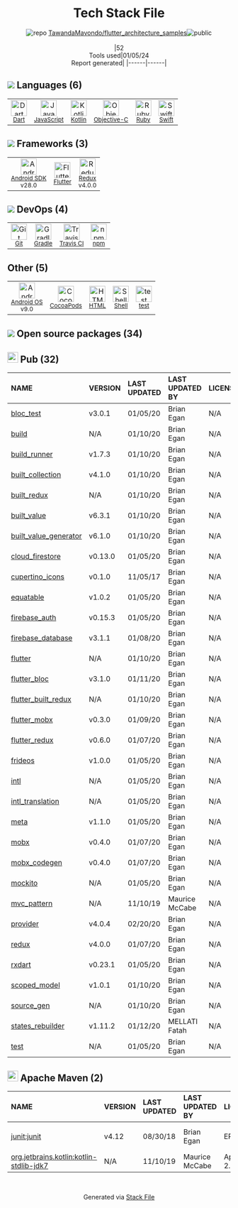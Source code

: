 <!--
&lt;--- Readme.md Snippet without images Start ---&gt;
## Tech Stack
TawandaMavondo/flutter_architecture_samples is built on the following main stack:

- [Gradle](https://www.gradle.org/) – Java Build Tools
- [Ruby](https://www.ruby-lang.org) – Languages
- [Objective-C](https://developer.apple.com/library/mac/documentation/Cocoa/Conceptual/ProgrammingWithObjectiveC/Introduction/Introduction.html) – Languages
- [Swift](https://developer.apple.com/swift/) – Languages
- [Android SDK](http://developer.android.com) – Frameworks (Full Stack)
- [JavaScript](https://developer.mozilla.org/en-US/docs/Web/JavaScript) – Languages
- [Dart](https://www.dartlang.org/) – Languages
- [Kotlin](https://kotlinlang.org/) – Languages
- [Redux](https://redux.js.org/) – State Management Library
- [Shell](https://en.wikipedia.org/wiki/Shell_script) – Shells
- [Flutter](https://flutter.io/) – Cross-Platform Mobile Development
- [Android OS](https://www.android.com) – Operating Systems
- [Travis CI](http://travis-ci.com/) – Continuous Integration

Full tech stack [here](/techstack.md)

&lt;--- Readme.md Snippet without images End ---&gt;

&lt;--- Readme.md Snippet with images Start ---&gt;
## Tech Stack
TawandaMavondo/flutter_architecture_samples is built on the following main stack:

- <img width='25' height='25' src='https://img.stackshare.io/service/975/gradlephant-social-black-bg.png' alt='Gradle'/> [Gradle](https://www.gradle.org/) – Java Build Tools
- <img width='25' height='25' src='https://img.stackshare.io/service/989/ruby.png' alt='Ruby'/> [Ruby](https://www.ruby-lang.org) – Languages
- <img width='25' height='25' src='https://img.stackshare.io/service/1008/xcode.png' alt='Objective-C'/> [Objective-C](https://developer.apple.com/library/mac/documentation/Cocoa/Conceptual/ProgrammingWithObjectiveC/Introduction/Introduction.html) – Languages
- <img width='25' height='25' src='https://img.stackshare.io/service/1009/tuHsaI2U.png' alt='Swift'/> [Swift](https://developer.apple.com/swift/) – Languages
- <img width='25' height='25' src='https://img.stackshare.io/service/1010/m8jf0po4imu8t5eemjdd.png' alt='Android SDK'/> [Android SDK](http://developer.android.com) – Frameworks (Full Stack)
- <img width='25' height='25' src='https://img.stackshare.io/service/1209/javascript.jpeg' alt='JavaScript'/> [JavaScript](https://developer.mozilla.org/en-US/docs/Web/JavaScript) – Languages
- <img width='25' height='25' src='https://img.stackshare.io/service/1646/Twitter-02.png' alt='Dart'/> [Dart](https://www.dartlang.org/) – Languages
- <img width='25' height='25' src='https://img.stackshare.io/service/3750/pCfEzr6L.png' alt='Kotlin'/> [Kotlin](https://kotlinlang.org/) – Languages
- <img width='25' height='25' src='https://img.stackshare.io/service/4074/13142323.png' alt='Redux'/> [Redux](https://redux.js.org/) – State Management Library
- <img width='25' height='25' src='https://img.stackshare.io/service/4631/default_c2062d40130562bdc836c13dbca02d318205a962.png' alt='Shell'/> [Shell](https://en.wikipedia.org/wiki/Shell_script) – Shells
- <img width='25' height='25' src='https://img.stackshare.io/service/7180/flutter-mark-square-100.png' alt='Flutter'/> [Flutter](https://flutter.io/) – Cross-Platform Mobile Development
- <img width='25' height='25' src='https://img.stackshare.io/service/9586/ZvmtaSXW_400x400.jpg' alt='Android OS'/> [Android OS](https://www.android.com) – Operating Systems
- <img width='25' height='25' src='https://img.stackshare.io/service/460/Lu6cGu0z_400x400.png' alt='Travis CI'/> [Travis CI](http://travis-ci.com/) – Continuous Integration

Full tech stack [here](/techstack.md)

&lt;--- Readme.md Snippet with images End ---&gt;
-->
<div align="center">

# Tech Stack File
![](https://img.stackshare.io/repo.svg "repo") [TawandaMavondo/flutter_architecture_samples](https://github.com/TawandaMavondo/flutter_architecture_samples)![](https://img.stackshare.io/public_badge.svg "public")
<br/><br/>
|52<br/>Tools used|01/05/24 <br/>Report generated|
|------|------|
</div>

## <img src='https://img.stackshare.io/languages.svg'/> Languages (6)
<table><tr>
  <td align='center'>
  <img width='36' height='36' src='https://img.stackshare.io/service/1646/Twitter-02.png' alt='Dart'>
  <br>
  <sub><a href="https://www.dartlang.org/">Dart</a></sub>
  <br>
  <sub></sub>
</td>

<td align='center'>
  <img width='36' height='36' src='https://img.stackshare.io/service/1209/javascript.jpeg' alt='JavaScript'>
  <br>
  <sub><a href="https://developer.mozilla.org/en-US/docs/Web/JavaScript">JavaScript</a></sub>
  <br>
  <sub></sub>
</td>

<td align='center'>
  <img width='36' height='36' src='https://img.stackshare.io/service/3750/pCfEzr6L.png' alt='Kotlin'>
  <br>
  <sub><a href="https://kotlinlang.org/">Kotlin</a></sub>
  <br>
  <sub></sub>
</td>

<td align='center'>
  <img width='36' height='36' src='https://img.stackshare.io/service/1008/xcode.png' alt='Objective-C'>
  <br>
  <sub><a href="https://developer.apple.com/library/mac/documentation/Cocoa/Conceptual/ProgrammingWithObjectiveC/Introduction/Introduction.html">Objective-C</a></sub>
  <br>
  <sub></sub>
</td>

<td align='center'>
  <img width='36' height='36' src='https://img.stackshare.io/service/989/ruby.png' alt='Ruby'>
  <br>
  <sub><a href="https://www.ruby-lang.org">Ruby</a></sub>
  <br>
  <sub></sub>
</td>

<td align='center'>
  <img width='36' height='36' src='https://img.stackshare.io/service/1009/tuHsaI2U.png' alt='Swift'>
  <br>
  <sub><a href="https://developer.apple.com/swift/">Swift</a></sub>
  <br>
  <sub></sub>
</td>

</tr>
</table>

## <img src='https://img.stackshare.io/frameworks.svg'/> Frameworks (3)
<table><tr>
  <td align='center'>
  <img width='36' height='36' src='https://img.stackshare.io/service/1010/m8jf0po4imu8t5eemjdd.png' alt='Android SDK'>
  <br>
  <sub><a href="http://developer.android.com">Android SDK</a></sub>
  <br>
  <sub>v28.0</sub>
</td>

<td align='center'>
  <img width='36' height='36' src='https://img.stackshare.io/service/7180/flutter-mark-square-100.png' alt='Flutter'>
  <br>
  <sub><a href="https://flutter.io/">Flutter</a></sub>
  <br>
  <sub></sub>
</td>

<td align='center'>
  <img width='36' height='36' src='https://img.stackshare.io/service/4074/13142323.png' alt='Redux'>
  <br>
  <sub><a href="https://redux.js.org/">Redux</a></sub>
  <br>
  <sub>v4.0.0</sub>
</td>

</tr>
</table>

## <img src='https://img.stackshare.io/devops.svg'/> DevOps (4)
<table><tr>
  <td align='center'>
  <img width='36' height='36' src='https://img.stackshare.io/service/1046/git.png' alt='Git'>
  <br>
  <sub><a href="http://git-scm.com/">Git</a></sub>
  <br>
  <sub></sub>
</td>

<td align='center'>
  <img width='36' height='36' src='https://img.stackshare.io/service/975/gradlephant-social-black-bg.png' alt='Gradle'>
  <br>
  <sub><a href="https://www.gradle.org/">Gradle</a></sub>
  <br>
  <sub></sub>
</td>

<td align='center'>
  <img width='36' height='36' src='https://img.stackshare.io/service/460/Lu6cGu0z_400x400.png' alt='Travis CI'>
  <br>
  <sub><a href="http://travis-ci.com/">Travis CI</a></sub>
  <br>
  <sub></sub>
</td>

<td align='center'>
  <img width='36' height='36' src='https://img.stackshare.io/service/1120/lejvzrnlpb308aftn31u.png' alt='npm'>
  <br>
  <sub><a href="https://www.npmjs.com/">npm</a></sub>
  <br>
  <sub></sub>
</td>

</tr>
</table>

## Other (5)
<table><tr>
  <td align='center'>
  <img width='36' height='36' src='https://img.stackshare.io/service/9586/ZvmtaSXW_400x400.jpg' alt='Android OS'>
  <br>
  <sub><a href="https://www.android.com">Android OS</a></sub>
  <br>
  <sub>v9.0</sub>
</td>

<td align='center'>
  <img width='36' height='36' src='https://img.stackshare.io/service/2426/e1cbdef9d4b11484049a033886578e54_400x400.png' alt='CocoaPods'>
  <br>
  <sub><a href="https://cocoapods.org/">CocoaPods</a></sub>
  <br>
  <sub></sub>
</td>

<td align='center'>
  <img width='36' height='36' src='https://img.stackshare.io/service/2270/no-img-open-source.png' alt='HTML'>
  <br>
  <sub><a href="http://">HTML</a></sub>
  <br>
  <sub></sub>
</td>

<td align='center'>
  <img width='36' height='36' src='https://img.stackshare.io/service/4631/default_c2062d40130562bdc836c13dbca02d318205a962.png' alt='Shell'>
  <br>
  <sub><a href="https://en.wikipedia.org/wiki/Shell_script">Shell</a></sub>
  <br>
  <sub></sub>
</td>

<td align='center'>
  <img width='36' height='36' src='https://img.stackshare.io/service/5477/no-img-open-source.png' alt='test'>
  <br>
  <sub><a href="test">test</a></sub>
  <br>
  <sub></sub>
</td>

</tr>
</table>


## <img src='https://img.stackshare.io/group.svg' /> Open source packages (34)</h2>

## <img width='24' height='24' src='https://img.stackshare.io/package_manager/105011/default_80893882f2063344b2942a4ccdce27a2e60711c9.png'/> Pub (32)

|NAME|VERSION|LAST UPDATED|LAST UPDATED BY|LICENSE|VULNERABILITIES|
|:------|:------|:------|:------|:------|:------|
|[bloc_test](https://pub.dartlang.org/bloc_test)|v3.0.1|01/05/20|Brian Egan |N/A|N/A|
|[build](https://pub.dartlang.org/build)|N/A|01/10/20|Brian Egan |N/A|N/A|
|[build_runner](https://pub.dartlang.org/build_runner)|v1.7.3|01/10/20|Brian Egan |N/A|N/A|
|[built_collection](https://pub.dartlang.org/built_collection)|v4.1.0|01/10/20|Brian Egan |N/A|N/A|
|[built_redux](https://pub.dartlang.org/built_redux)|N/A|01/10/20|Brian Egan |N/A|N/A|
|[built_value](https://pub.dartlang.org/built_value)|v6.3.1|01/10/20|Brian Egan |N/A|N/A|
|[built_value_generator](https://pub.dartlang.org/built_value_generator)|v6.1.0|01/10/20|Brian Egan |N/A|N/A|
|[cloud_firestore](https://pub.dartlang.org/cloud_firestore)|v0.13.0|01/05/20|Brian Egan |N/A|N/A|
|[cupertino_icons](https://pub.dartlang.org/cupertino_icons)|v0.1.0|11/05/17|Brian Egan |N/A|N/A|
|[equatable](https://pub.dartlang.org/equatable)|v1.0.2|01/05/20|Brian Egan |N/A|N/A|
|[firebase_auth](https://pub.dartlang.org/firebase_auth)|v0.15.3|01/05/20|Brian Egan |N/A|N/A|
|[firebase_database](https://pub.dartlang.org/firebase_database)|v3.1.1|01/08/20|Brian Egan |N/A|N/A|
|[flutter](https://pub.dartlang.org/flutter)|N/A|01/10/20|Brian Egan |N/A|N/A|
|[flutter_bloc](https://pub.dartlang.org/flutter_bloc)|v3.1.0|01/11/20|Brian Egan |N/A|N/A|
|[flutter_built_redux](https://pub.dartlang.org/flutter_built_redux)|N/A|01/10/20|Brian Egan |N/A|N/A|
|[flutter_mobx](https://pub.dartlang.org/flutter_mobx)|v0.3.0|01/09/20|Brian Egan |N/A|N/A|
|[flutter_redux](https://pub.dartlang.org/flutter_redux)|v0.6.0|01/07/20|Brian Egan |N/A|N/A|
|[frideos](https://pub.dartlang.org/frideos)|v1.0.0|01/05/20|Brian Egan |N/A|N/A|
|[intl](https://pub.dartlang.org/intl)|N/A|01/05/20|Brian Egan |N/A|N/A|
|[intl_translation](https://pub.dartlang.org/intl_translation)|N/A|01/05/20|Brian Egan |N/A|N/A|
|[meta](https://pub.dartlang.org/meta)|v1.1.0|01/05/20|Brian Egan |N/A|N/A|
|[mobx](https://pub.dartlang.org/mobx)|v0.4.0|01/07/20|Brian Egan |N/A|N/A|
|[mobx_codegen](https://pub.dartlang.org/mobx_codegen)|v0.4.0|01/07/20|Brian Egan |N/A|N/A|
|[mockito](https://pub.dartlang.org/mockito)|N/A|01/05/20|Brian Egan |N/A|N/A|
|[mvc_pattern](https://pub.dartlang.org/mvc_pattern)|N/A|11/10/19|Maurice McCabe |N/A|N/A|
|[provider](https://pub.dartlang.org/provider)|v4.0.4|02/20/20|Brian Egan |N/A|N/A|
|[redux](https://pub.dartlang.org/redux)|v4.0.0|01/07/20|Brian Egan |N/A|N/A|
|[rxdart](https://pub.dartlang.org/rxdart)|v0.23.1|01/05/20|Brian Egan |N/A|N/A|
|[scoped_model](https://pub.dartlang.org/scoped_model)|v1.0.1|01/10/20|Brian Egan |N/A|N/A|
|[source_gen](https://pub.dartlang.org/source_gen)|N/A|01/10/20|Brian Egan |N/A|N/A|
|[states_rebuilder](https://pub.dartlang.org/states_rebuilder)|v1.11.2|01/12/20|MELLATI Fatah |N/A|N/A|
|[test](https://pub.dartlang.org/test)|N/A|01/05/20|Brian Egan |N/A|N/A|


## <img width='24' height='24' src='https://img.stackshare.io/package_manager/977/default_9833f2ef0bbc2a946b4cc5e9307264033361076b.png'/> Apache Maven (2)

|NAME|VERSION|LAST UPDATED|LAST UPDATED BY|LICENSE|VULNERABILITIES|
|:------|:------|:------|:------|:------|:------|
|[junit:junit](http://junit.org)|v4.12|08/30/18|Brian Egan |EPL-1.0|[CVE-2020-15250](https://github.com/advisories/GHSA-269g-pwp5-87pp) (Moderate)|
|[org.jetbrains.kotlin:kotlin-stdlib-jdk7](https://kotlinlang.org/)|N/A|11/10/19|Maurice McCabe |Apache-2.0|N/A|

<br/>
<div align='center'>

Generated via [Stack File](https://github.com/marketplace/stack-file)
